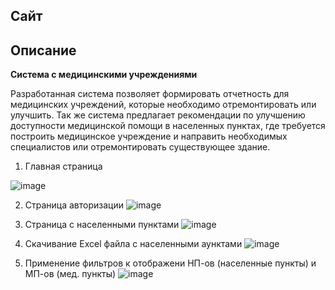 ## Сайт

## Описание 
**Система с медицинскими учреждениями**

Разработанная система позволяет формировать отчетность для медицинских учреждений, которые необходимо отремонтировать или улучшить. Так же система предлагает рекомендации по улучшению доступности медицинской помощи в населенных пунктах, где требуется построить медицинское учреждение и направить необходимых специалистов или отремонтировать существующее здание.

1) Главная страница

![image](https://github.com/TasyaKh/FAPS/assets/91024491/1cf7ea2d-7e1e-4307-a1f4-e8b47aaa3852)

2) Страница авторизации
![image](https://github.com/user-attachments/assets/df3fc6a8-a622-4859-9642-a0956220625d)

3) Страница с населенными пунктами
![image](https://github.com/user-attachments/assets/6a3d2ea1-c654-49c7-af24-15eae6e8ad86)

4) Скачивание Excel файла с населенными аунктами
![image](https://github.com/user-attachments/assets/50668ff8-06eb-4967-a9f5-d387ac839495)

5) Применение фильтров к отображени НП-ов (населенные пункты) и МП-ов (мед. пункты)
![image](https://github.com/user-attachments/assets/4dabeaab-439a-44e3-80fc-ad8d2fa72da2)


